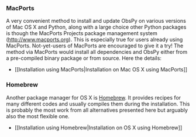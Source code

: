 ### MacPorts

A very convenient method to install and update ObsPy on various versions of Mac OS X and Python, along with a large choice other Python packages is though the MacPorts Projects package management system (http://www.macports.org). This is especially true for users already using MacPorts. Not-yet-users of MacPorts are encouraged to give it a try! The method via MacPorts would install all dependencies and ObsPy either from a pre-compiled binary package or from source. Here the details:

  * [[Installation using MacPorts|Installation on Mac OS X using MacPorts]]

### Homebrew

Another package manager for OS X is [Homebrew](http://brew.sh/). It provides recipes for many different codes and usually compiles them during the installation. This is probably the most work from all alternatives presented here but arguably also the most flexible one.

 * [[Installation using Homebrew|Installation on OS X using Homebrew]]